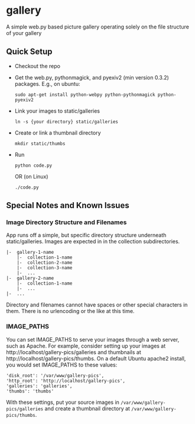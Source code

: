 # gallery #

A simple web.py based picture gallery operating solely on the file structure of your gallery

## Quick Setup ##

*   Checkout the repo
*   Get the web.py, pythonmagick, and pyexiv2 (min version 0.3.2) packages. E.g., on ubuntu:

        sudo apt-get install python-webpy python-pythonmagick python-pyexiv2

*   Link your images to static/galleries

        ln -s {your directory} static/galleries
    
*   Create or link a thumbnail directory

        mkdir static/thumbs
    
*   Run

        python code.py

    OR (on Linux)

        ./code.py

## Special Notes and Known Issues ##

### Image Directory Structure and Filenames ###

App runs off a simple, but specific directory structure underneath static/galleries. 
Images are expected in in the collection subdirectories.
    
    |-  gallery-1-name
        |-  collection-1-name
        |-  collection-2-name
        |-  collection-3-name
        |-  ...
    |-  gallery-2-name
        |-  collection-1-name
        |-  ...
    |-  ...
        
Directory and filenames cannot have spaces or other special characters in them.
There is no urlencoding or the like at this time.

### IMAGE_PATHS ###

You can set IMAGE_PATHS to serve your images through a web server, such as Apache. For example,
consider setting up your images at http://localhost/gallery-pics/galleries and thumbnails at
http://localhost/gallery-pics/thumbs. On a default Ubuntu apache2 install, you would set 
IMAGE_PATHS to these values:

    'disk_root': '/var/www/gallery-pics',
    'http_root': 'http://localhost/gallery-pics',
    'galleries': 'galleries',
    'thumbs': 'thumbs'
    
With these settings, put your source images in `/var/www/gallery-pics/galleries` and create
a thumbnail directory at `/var/www/gallery-pics/thumbs`.

